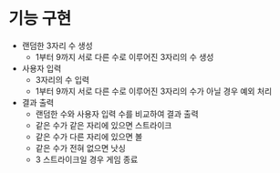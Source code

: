 # 기능 구현

* 랜덤한 3자리 수 생성
  * 1부터 9까지 서로 다른 수로 이루어진 3자리의 수 생성
* 사용자 입력
  * 3자리의 수 입력
  * 1부터 9까지 서로 다른 수로 이루어진 3자리의 수가 아닐 경우 예외 처리
* 결과 출력
  * 랜덤한 수와 사용자 입력 수를 비교하여 결과 출력
  * 같은 수가 같은 자리에 있으면 스트라이크
  * 같은 수가 다른 자리에 있으면 볼
  * 같은 수가 전혀 없으면 낫싱
  * 3 스트라이크일 경우 게임 종료